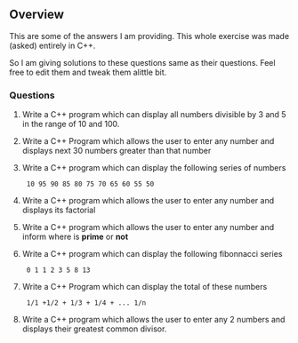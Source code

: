 ## Overview

This are some of the answers I am providing. This whole exercise was made (asked) entirely in C++.

So I am giving solutions to these questions same as their questions. Feel free to edit them and tweak them alittle bit.

### Questions

1. Write a C++ program which can display all numbers divisible by 3 and 5 in the range of 10 and 100.


2. Write a C++ Program which allows the user to enter any number and displays next  30 numbers greater than that number

3. Write a C++ program which can display the following series of numbers

        10 95 90 85 80 75 70 65 60 55 50

4. Write a C++ program which allows the user to enter any number and displays its factorial

5. Write a C++ program which allows the user to enter any number and inform where is <b>prime</b> or <b>not</b>

6. Write a C++ program which can display the following fibonnacci series

        0 1 1 2 3 5 8 13

7. Write a C++ Program which can display the total of these numbers

        1/1 +1/2 + 1/3 + 1/4 + ... 1/n

8. Write a C++ program which allows the user to enter any 2 numbers and displays their greatest common divisor.

